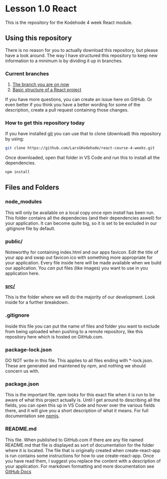 # Lesson 1.0 React
This is the repository for the Kodehode 4 week React module.

## Using this repository
There is no reason for you to actually download this repository, but please have a look around.
The way I have structured this repository to keep new information to a minimum is by dividing it up in branches.
### Current branches
1. [The branch you are on now](https://github.com/LarsGKodehode/react-course-4-weeks/tree/main)
2. [Basic structure of a React project](https://github.com/LarsGKodehode/react-course-4-weeks/tree/project-structure-convention)

If you have more questions, you can create an issue here on GitHub. Or even better if you think you have a better wording for some of the description, create a pull request containing those changes.


### How to get this repository today
If you have installed [git](https://gitforwindows.org/) you can use that to clone (download) this repository by using:
```sh
git clone https://github.com/LarsGKodehode/react-course-4-weeks.git
```
Once downloaded, open that folder in VS Code and run this to install all the dependencies.
```sh
npm install
```

## Files and Folders
### node_modules
This will only be available on a local copy once *npm install* has been run.
This folder contains all the dependecies (and their dependencies aswell) for your application.
It can become quite big, so it is set to be excluded in our .gitignore file by default.

### public/
Noteworthy for containing index.html and our apps favicon. Edit the title of your app and swap out favicon.ico with something more appropriate for your application.
Every file inside here will be made available when we build our application. You *can* put files (like images) you want to use in you application here.

### [src/](src/)
This is the folder where we will do the majority of our development. Look inside for a further breakdown.

### .gitignore
Inside this file you can put the name of files and folder you want to exclude from being uploaded when pushing to a remote repository, like this repository here which is hosted on GitHub.com.

### package-lock.json
DO NOT write in this file. This applies to all files ending with *-lock.json. These are generated and maintened by npm, and nothing we should concern us with.

### package.json
This is the important file. *npm* looks for this exact file when it is run to be aware of what this project actually is.
Until I get around to describing all the fields, you can open this up in VS Code and hover over the various fields there, and it will give you a short description of what it means. For full documentation see [npmjs](https://docs.npmjs.com/cli/v8/configuring-npm/package-json).

### README.md
This file. When published to GitHub.com if there are any file named README.md that file is displayed as sort of documentation for the folder where it is located. The file that is originally created when create-react-app is run contains some instructions for how to use create-react-app. Once you have read them, I suggest you replace the content with a description of your application.
For markdown formatting and more documentation see [GitHub Docs](https://docs.github.com/en/repositories/managing-your-repositorys-settings-and-features/customizing-your-repository/about-readmes)